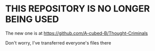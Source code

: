 THIS REPOSITORY IS NO LONGER BEING USED
====================================================
The new one is at https://github.com/A-cubed-B/Thought-Criminals

Don't worry, I've transferred everyone's files there
